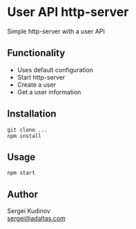 # User API http-server

Simple http-server with a user API

## Functionality

* Uses default configuration
* Start http-server
* Create a user
* Get a user information

## Installation

```
git clone ...
npm install
```

## Usage

```
npm start
```

## Author

Sergei Kudinov   
sergei@adaltas.com
